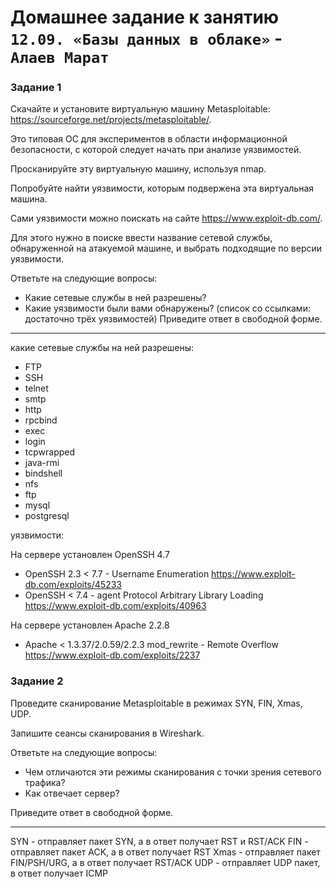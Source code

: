 # Домашнее задание к занятию `12.09. «Базы данных в облаке»` - `Алаев Марат`


### Задание 1

Скачайте и установите виртуальную машину Metasploitable: https://sourceforge.net/projects/metasploitable/.

Это типовая ОС для экспериментов в области информационной безопасности, с которой следует начать при анализе уязвимостей.

Просканируйте эту виртуальную машину, используя nmap.

Попробуйте найти уязвимости, которым подвержена эта виртуальная машина.

Сами уязвимости можно поискать на сайте https://www.exploit-db.com/.

Для этого нужно в поиске ввести название сетевой службы, обнаруженной на атакуемой машине, и выбрать подходящие по версии уязвимости.

Ответьте на следующие вопросы:

+ Какие сетевые службы в ней разрешены?
+ Какие уязвимости были вами обнаружены? (список со ссылками: достаточно трёх уязвимостей)
Приведите ответ в свободной форме.

___

какие сетевые службы на ней разрешены:

+ FTP
+ SSH
+ telnet
+ smtp
+ http
+ rpcbind
+ exec
+ login
+ tcpwrapped
+ java-rmi
+ bindshell
+ nfs
+ ftp
+ mysql
+ postgresql

уязвимости:

На сервере установлен OpenSSH 4.7 

+ OpenSSH 2.3 < 7.7 - Username Enumeration https://www.exploit-db.com/exploits/45233
+ OpenSSH < 7.4 - agent Protocol Arbitrary Library Loading
https://www.exploit-db.com/exploits/40963

На сервере установлен Apache 2.2.8
+ Apache < 1.3.37/2.0.59/2.2.3 mod_rewrite - Remote Overflow
https://www.exploit-db.com/exploits/2237



### Задание 2

Проведите сканирование Metasploitable в режимах SYN, FIN, Xmas, UDP.

Запишите сеансы сканирования в Wireshark.

Ответьте на следующие вопросы:

+ Чем отличаются эти режимы сканирования с точки зрения сетевого трафика?
+ Как отвечает сервер?

Приведите ответ в свободной форме.

___

SYN - отправляет пакет SYN, а в ответ получает RST и RST/ACK
FIN - отправляет пакет ACK, а в ответ получает RST
Xmas - отправляет пакет FIN/PSH/URG, а в ответ получает RST/ACK
UDP - отправляет UDP пакет, в ответ получает ICMP
